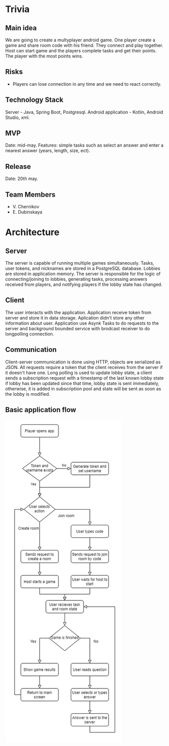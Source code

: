 # Trivia
## Main idea
We are going to create a multyplayer android game. One player create a game and share room code with his friend. They connect and play together. Host can start game and the players complete tasks and get their points. The player with the most points wins.
## Risks
- Players can lose connection in any time and we need to react correctly.
## Technology Stack
Server - Java, Spring Boot, Postgresql.
Android application - Kotlin, Android Studio, xml.
## MVP
Date: mid-may.
Features: simple tasks such as select an answer and enter a nearest answer (years, length, size, ect).
## Release
Date: 20th may.
## Team Members
- V. Chernikov
- E. Dubinskaya

# Architecture
## Server
The server is capable of running multiple games simultaneously. Tasks, user tokens, and nicknames are stored in a PostgreSQL database. Lobbies are stored in application memory. The server is responsible for the logic of connecting/joining to lobbies, generating tasks, processing answers received from players, and notifying players if the lobby state has changed.

## Client
The user interacts with the application. Application receive token from server and store it in data storage. Aplication didn't store any other information about user. Application use Asynk Tasks to do requests to the server and background bounded service with brodcast receiver to do longpolling connection.

## Communication
Client-server communication is done using HTTP, objects are serialized as JSON. All requests require a token that the client receives from the server if it doesn't have one. Long polling is used to update lobby state, a client sends a subscription request with a timestamp of the last known lobby state if lobby has been updated since that time, lobby state is sent immediately, otherwise, it is added in subscription pool and state will be sent as soon as the lobby is modified.  

## Basic application flow
![Usage diagram](/usage.png)
